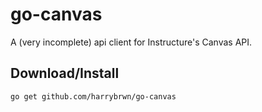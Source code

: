 # go-canvas
A (very incomplete) api client for Instructure's Canvas API.

## Download/Install
```
go get github.com/harrybrwn/go-canvas
```
